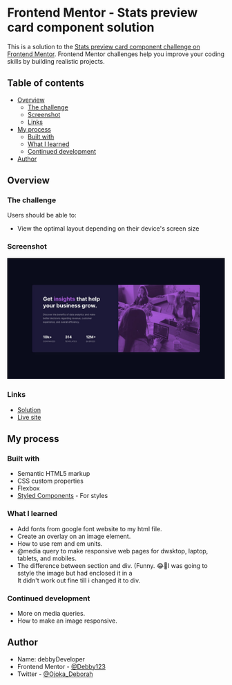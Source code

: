 # Frontend Mentor - Stats preview card component solution

This is a solution to the [Stats preview card component challenge on Frontend Mentor](https://www.frontendmentor.io/challenges/stats-preview-card-component-8JqbgoU62). Frontend Mentor challenges help you improve your coding skills by building realistic projects. 

## Table of contents

- [Overview](#overview)
  - [The challenge](#the-challenge)
  - [Screenshot](#screenshot)
  - [Links](#links)
- [My process](#my-process)
  - [Built with](#built-with)
  - [What I learned](#what-i-learned)
  - [Continued development](#continued-development)
- [Author](#author)
  
## Overview

### The challenge

Users should be able to:

- View the optimal layout depending on their device's screen size

### Screenshot

![](https://github.com/Debby123/stats-preview-card-component/blob/main/design/desktop-design.jpg)

### Links

- [Solution](https://github.com/Debby123/stats-preview-card-component)
- [Live site](https://debby123.github.io/stats-preview-card-component/)

## My process

### Built with

- Semantic HTML5 markup
- CSS custom properties
- Flexbox
- [Styled Components](https://styled-components.com/) - For styles

### What I learned

- Add fonts from google font website to my html file.
- Create an overlay on an image element.
- How to use rem and em units.
- @media query to make responsive web pages for dwsktop, laptop, tablets, and mobiles.
- The difference between section and div. (Funny. 😂🤣I was going to sstyle the image but had enclosed it in a **<section>** It didn't work out fine till i changed it to div.

### Continued development
- More on media queries.
- How to make an image responsive.

## Author

- Name: debbyDeveloper
- Frontend Mentor - [@Debby123](https://www.frontendmentor.io/profile/Debby123)
- Twitter - [@Ojoka_Deborah](https://www.twitter.com/Ojoka_Deborah)
